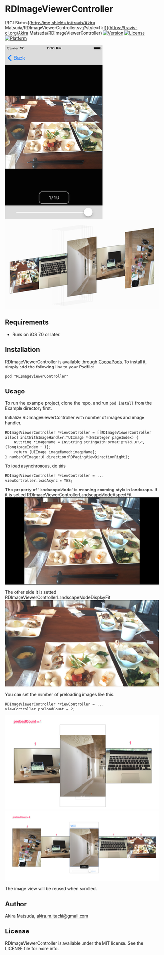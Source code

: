 # RDImageViewerController

[![CI Status](http://img.shields.io/travis/Akira Matsuda/RDImageViewerController.svg?style=flat)](https://travis-ci.org/Akira Matsuda/RDImageViewerController)
[![Version](https://img.shields.io/cocoapods/v/RDImageViewerController.svg?style=flat)](http://cocoadocs.org/docsets/RDImageViewerController)
[![License](https://img.shields.io/cocoapods/l/RDImageViewerController.svg?style=flat)](http://cocoadocs.org/docsets/RDImageViewerController)
[![Platform](https://img.shields.io/cocoapods/p/RDImageViewerController.svg?style=flat)](http://cocoadocs.org/docsets/RDImageViewerController)

![](https://raw.githubusercontent.com/0x0c/RDImageViewerController/master/Example/Screenshot/1.png)
![](https://raw.githubusercontent.com/0x0c/RDImageViewerController/master/Example/Screenshot/2.png)

## Requirements

- Runs on iOS 7.0 or later.

## Installation

RDImageViewerController is available through [CocoaPods](http://cocoapods.org). To install
it, simply add the following line to your Podfile:

    pod "RDImageViewerController"

## Usage

To run the example project, clone the repo, and run `pod install` from the Example directory first.

Initialize RDImageViewerController with number of images and image handler.

	RDImageViewerController *viewController = [[RDImageViewerController alloc] initWithImageHandler:^UIImage *(NSInteger pageIndex) {
		NSString *imageName = [NSString stringWithFormat:@"%ld.JPG", (long)pageIndex + 1];
		return [UIImage imageNamed:imageName];
	} numberOfImage:10 direction:RDPagingViewDirectionRight];

To load asynchronous, do this

	RDImageViewerController *viewController = ...
	viewController.loadAsync = YES;

The property of 'landscapeMode' is meaning zooming style in landscape.
If it is setted RDImageViewerControllerLandscapeModeAspectFit
![](https://raw.githubusercontent.com/0x0c/RDImageViewerController/master/Example/Screenshot/aspect.png)

The other side it is setted RDImageViewerControllerLandscapeModeDisplayFit
![](https://raw.githubusercontent.com/0x0c/RDImageViewerController/master/Example/Screenshot/display.png)

You can set the number of preloading images like this.

	RDImageViewerController *viewController = ...
	viewController.preloadCount = 2;

![](https://raw.githubusercontent.com/0x0c/RDImageViewerController/master/Example/Screenshot/3.png)
![](https://raw.githubusercontent.com/0x0c/RDImageViewerController/master/Example/Screenshot/4.png)

The image view will be reused when scrolled.

## Author

Akira Matsuda, akira.m.itachi@gmail.com

## License

RDImageViewerController is available under the MIT license. See the LICENSE file for more info.

